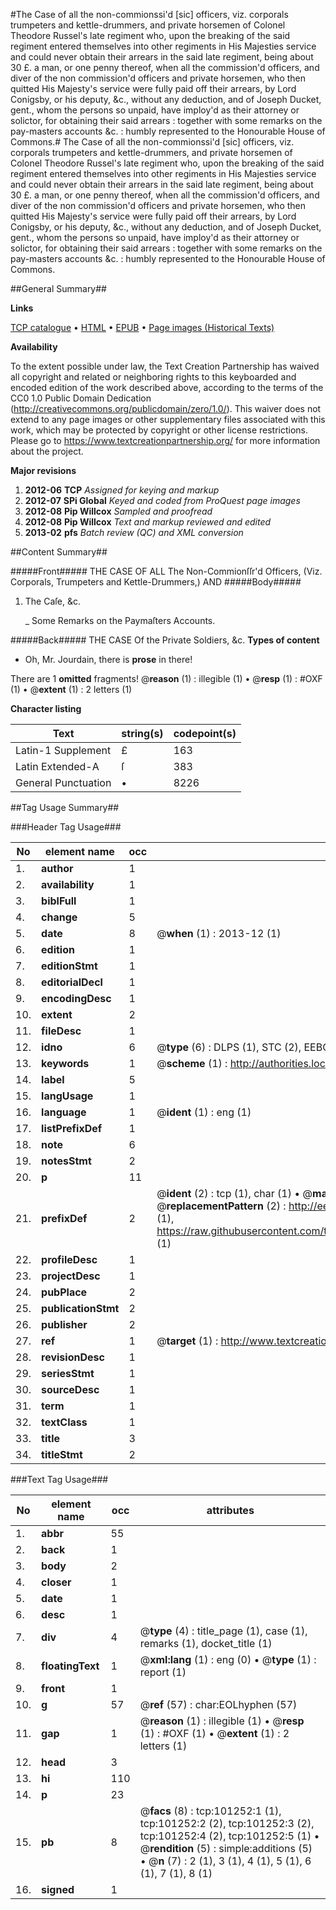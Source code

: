#The Case of all the non-commionssi'd [sic] officers, viz. corporals trumpeters and kettle-drummers, and private horsemen of Colonel Theodore Russel's late regiment who, upon the breaking of the said regiment entered themselves into other regiments in His Majesties service and could never obtain their arrears in the said late regiment, being about 30 £. a man, or one penny thereof, when all the commission'd officers, and diver of the non commission'd officers and private horsemen, who then quitted His Majesty's service were fully paid off their arrears, by Lord Conigsby, or his deputy, &c., without any deduction, and of Joseph Ducket, gent., whom the persons so unpaid, have imploy'd as their attorney or solictor, for obtaining their said arrears : together with some remarks on the pay-masters accounts &c. : humbly represented to the Honourable House of Commons.#
The Case of all the non-commionssi'd [sic] officers, viz. corporals trumpeters and kettle-drummers, and private horsemen of Colonel Theodore Russel's late regiment who, upon the breaking of the said regiment entered themselves into other regiments in His Majesties service and could never obtain their arrears in the said late regiment, being about 30 £. a man, or one penny thereof, when all the commission'd officers, and diver of the non commission'd officers and private horsemen, who then quitted His Majesty's service were fully paid off their arrears, by Lord Conigsby, or his deputy, &c., without any deduction, and of Joseph Ducket, gent., whom the persons so unpaid, have imploy'd as their attorney or solictor, for obtaining their said arrears : together with some remarks on the pay-masters accounts &c. : humbly represented to the Honourable House of Commons.

##General Summary##

**Links**

[TCP catalogue](http://www.ota.ox.ac.uk/tcp/)  • 
[HTML](http://tei.it.ox.ac.uk/tcp/Texts-HTML/free/A35/A35600.html)  • 
[EPUB](http://tei.it.ox.ac.uk/tcp/Texts-EPUB/free/A35/A35600.epub) • 
[Page images (Historical Texts)](https://historicaltexts.jisc.ac.uk/eebo-13677272e)

**Availability**

To the extent possible under law, the Text Creation Partnership has waived all copyright and related or neighboring rights to this keyboarded and encoded edition of the work described above, according to the terms of the CC0 1.0 Public Domain Dedication (http://creativecommons.org/publicdomain/zero/1.0/). This waiver does not extend to any page images or other supplementary files associated with this work, which may be protected by copyright or other license restrictions. Please go to https://www.textcreationpartnership.org/ for more information about the project.

**Major revisions**

1. __2012-06__ __TCP__ *Assigned for keying and markup*
1. __2012-07__ __SPi Global__ *Keyed and coded from ProQuest page images*
1. __2012-08__ __Pip Willcox__ *Sampled and proofread*
1. __2012-08__ __Pip Willcox__ *Text and markup reviewed and edited*
1. __2013-02__ __pfs__ *Batch review (QC) and XML conversion*

##Content Summary##

#####Front#####
THE CASE OF ALL The Non-Commionſſr'd Officers, (Viz. Corporals, Trumpeters and Kettle-Drummers,) AND
#####Body#####

1. The Caſe, &c.

    _ Some Remarks on the Paymaſters Accounts.

#####Back#####
THE CASE Of the Private Soldiers, &c.
**Types of content**

  * Oh, Mr. Jourdain, there is **prose** in there!

There are 1 **omitted** fragments! 
 @__reason__ (1) : illegible (1)  •  @__resp__ (1) : #OXF (1)  •  @__extent__ (1) : 2 letters (1)

**Character listing**


|Text|string(s)|codepoint(s)|
|---|---|---|
|Latin-1 Supplement|£|163|
|Latin Extended-A|ſ|383|
|General Punctuation|•|8226|

##Tag Usage Summary##

###Header Tag Usage###

|No|element name|occ|attributes|
|---|---|---|---|
|1.|__author__|1||
|2.|__availability__|1||
|3.|__biblFull__|1||
|4.|__change__|5||
|5.|__date__|8| @__when__ (1) : 2013-12 (1)|
|6.|__edition__|1||
|7.|__editionStmt__|1||
|8.|__editorialDecl__|1||
|9.|__encodingDesc__|1||
|10.|__extent__|2||
|11.|__fileDesc__|1||
|12.|__idno__|6| @__type__ (6) : DLPS (1), STC (2), EEBO-CITATION (1), OCLC (1), VID (1)|
|13.|__keywords__|1| @__scheme__ (1) : http://authorities.loc.gov/ (1)|
|14.|__label__|5||
|15.|__langUsage__|1||
|16.|__language__|1| @__ident__ (1) : eng (1)|
|17.|__listPrefixDef__|1||
|18.|__note__|6||
|19.|__notesStmt__|2||
|20.|__p__|11||
|21.|__prefixDef__|2| @__ident__ (2) : tcp (1), char (1)  •  @__matchPattern__ (2) : ([0-9\-]+):([0-9IVX]+) (1), (.+) (1)  •  @__replacementPattern__ (2) : http://eebo.chadwyck.com/downloadtiff?vid=$1&page=$2 (1), https://raw.githubusercontent.com/textcreationpartnership/Texts/master/tcpchars.xml#$1 (1)|
|22.|__profileDesc__|1||
|23.|__projectDesc__|1||
|24.|__pubPlace__|2||
|25.|__publicationStmt__|2||
|26.|__publisher__|2||
|27.|__ref__|1| @__target__ (1) : http://www.textcreationpartnership.org/docs/. (1)|
|28.|__revisionDesc__|1||
|29.|__seriesStmt__|1||
|30.|__sourceDesc__|1||
|31.|__term__|1||
|32.|__textClass__|1||
|33.|__title__|3||
|34.|__titleStmt__|2||


###Text Tag Usage###

|No|element name|occ|attributes|
|---|---|---|---|
|1.|__abbr__|55||
|2.|__back__|1||
|3.|__body__|2||
|4.|__closer__|1||
|5.|__date__|1||
|6.|__desc__|1||
|7.|__div__|4| @__type__ (4) : title_page (1), case (1), remarks (1), docket_title (1)|
|8.|__floatingText__|1| @__xml:lang__ (1) : eng (0)  •  @__type__ (1) : report (1)|
|9.|__front__|1||
|10.|__g__|57| @__ref__ (57) : char:EOLhyphen (57)|
|11.|__gap__|1| @__reason__ (1) : illegible (1)  •  @__resp__ (1) : #OXF (1)  •  @__extent__ (1) : 2 letters (1)|
|12.|__head__|3||
|13.|__hi__|110||
|14.|__p__|23||
|15.|__pb__|8| @__facs__ (8) : tcp:101252:1 (1), tcp:101252:2 (2), tcp:101252:3 (2), tcp:101252:4 (2), tcp:101252:5 (1)  •  @__rendition__ (5) : simple:additions (5)  •  @__n__ (7) : 2 (1), 3 (1), 4 (1), 5 (1), 6 (1), 7 (1), 8 (1)|
|16.|__signed__|1||
